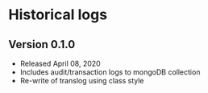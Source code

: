 # Historical logs

## Version 0.1.0
- Released April 08, 2020
- Includes audit/transaction logs to mongoDB collection
- Re-write of translog using class style

